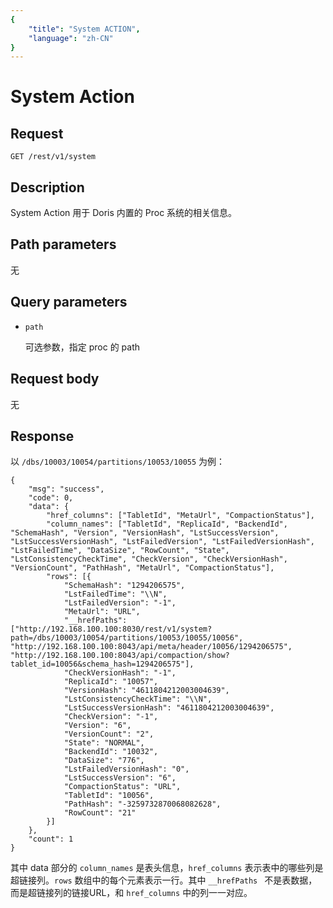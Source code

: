 ```yaml
---
{
    "title": "System ACTION",
    "language": "zh-CN"
}
---
```


<!-- 
Licensed to the Apache Software Foundation (ASF) under one
or more contributor license agreements.  See the NOTICE file
distributed with this work for additional information
regarding copyright ownership.  The ASF licenses this file
to you under the Apache License, Version 2.0 (the
"License"); you may not use this file except in compliance
with the License.  You may obtain a copy of the License at

  http://www.apache.org/licenses/LICENSE-2.0

Unless required by applicable law or agreed to in writing,
software distributed under the License is distributed on an
"AS IS" BASIS, WITHOUT WARRANTIES OR CONDITIONS OF ANY
KIND, either express or implied.  See the License for the
specific language governing permissions and limitations
under the License.
-->

# System Action

## Request

```
GET /rest/v1/system
```

## Description

System Action 用于 Doris 内置的 Proc 系统的相关信息。
    
## Path parameters

无

## Query parameters

* `path`

    可选参数，指定 proc 的 path

## Request body

无

## Response
    
以 `/dbs/10003/10054/partitions/10053/10055` 为例：
    
```
{
	"msg": "success",
	"code": 0,
	"data": {
		"href_columns": ["TabletId", "MetaUrl", "CompactionStatus"],
		"column_names": ["TabletId", "ReplicaId", "BackendId", "SchemaHash", "Version", "VersionHash", "LstSuccessVersion", "LstSuccessVersionHash", "LstFailedVersion", "LstFailedVersionHash", "LstFailedTime", "DataSize", "RowCount", "State", "LstConsistencyCheckTime", "CheckVersion", "CheckVersionHash", "VersionCount", "PathHash", "MetaUrl", "CompactionStatus"],
		"rows": [{
			"SchemaHash": "1294206575",
			"LstFailedTime": "\\N",
			"LstFailedVersion": "-1",
			"MetaUrl": "URL",
			"__hrefPaths": ["http://192.168.100.100:8030/rest/v1/system?path=/dbs/10003/10054/partitions/10053/10055/10056", "http://192.168.100.100:8043/api/meta/header/10056/1294206575", "http://192.168.100.100:8043/api/compaction/show?tablet_id=10056&schema_hash=1294206575"],
			"CheckVersionHash": "-1",
			"ReplicaId": "10057",
			"VersionHash": "4611804212003004639",
			"LstConsistencyCheckTime": "\\N",
			"LstSuccessVersionHash": "4611804212003004639",
			"CheckVersion": "-1",
			"Version": "6",
			"VersionCount": "2",
			"State": "NORMAL",
			"BackendId": "10032",
			"DataSize": "776",
			"LstFailedVersionHash": "0",
			"LstSuccessVersion": "6",
			"CompactionStatus": "URL",
			"TabletId": "10056",
			"PathHash": "-3259732870068082628",
			"RowCount": "21"
		}]
	},
	"count": 1
}
```
    
其中 data 部分的 `column_names` 是表头信息，`href_columns` 表示表中的哪些列是超链接列。`rows` 数组中的每个元素表示一行。其中 `__hrefPaths ` 不是表数据，而是超链接列的链接URL，和 `href_columns` 中的列一一对应。
